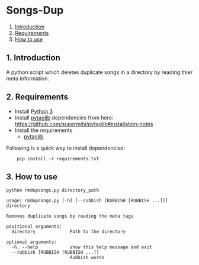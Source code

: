 # Songs-Dup

1. [Introduction](#1-introduction)
1. [Requirements](#2-requirements)
1. [How to use](#3-how-to-use)


## 1. Introduction

A python script which deletes duplicate songs in a directory by reading thier meta information.

## 2. Requirements

- Install [Python 3](https://www.python.org/downloads/)
- Install [pytaglib](https://pypi.python.org/pypi/pytaglib) dependencies from here: https://github.com/supermihi/pytaglib#installation-notes
- Install the requirements
  - [pytaglib](https://pypi.python.org/pypi/pytaglib)

Following is a quick way to install dependencies:
```
    pip install -r requirements.txt
```

## 3. How to use

`python rmdupsongs.py directory_path`


	usage: rmdupsongs.py [-h] [--rubbish [RUBBISH [RUBBISH ...]]] directory

	Removes duplicate songs by reading the meta tags

	positional arguments:
	  directory             Path to the directory

	optional arguments:
	  -h, --help            show this help message and exit
	  --rubbish [RUBBISH [RUBBISH ...]]
	                        Rubbish words
